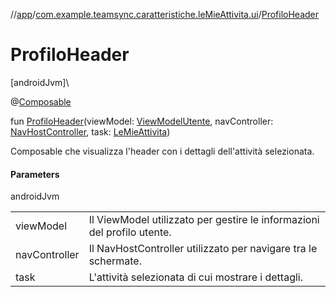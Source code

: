 //[app](../../index.md)/[com.example.teamsync.caratteristiche.leMieAttivita.ui](index.md)/[ProfiloHeader](-profilo-header.md)

# ProfiloHeader

[androidJvm]\

@[Composable](https://developer.android.com/reference/kotlin/androidx/compose/runtime/Composable.html)

fun [ProfiloHeader](-profilo-header.md)(viewModel: [ViewModelUtente](../com.example.teamsync.caratteristiche.autentificazione.data.viewModel/-view-model-utente/index.md), navController: [NavHostController](https://developer.android.com/reference/kotlin/androidx/navigation/NavHostController.html), task: [LeMieAttivita](../com.example.teamsync.caratteristiche.leMieAttivita.data.model/-le-mie-attivita/index.md))

Composable che visualizza l'header con i dettagli dell'attività selezionata.

#### Parameters

androidJvm

| | |
|---|---|
| viewModel | Il ViewModel utilizzato per gestire le informazioni del profilo utente. |
| navController | Il NavHostController utilizzato per navigare tra le schermate. |
| task | L'attività selezionata di cui mostrare i dettagli. |
